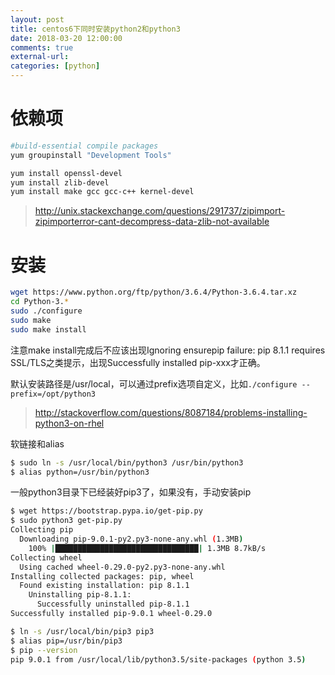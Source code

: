 ```yaml
---
layout: post
title: centos6下同时安装python2和python3
date: 2018-03-20 12:00:00
comments: true
external-url:
categories: [python]
---
```


# 依赖项

```sh
#build-essential compile packages
yum groupinstall "Development Tools"

yum install openssl-devel
yum install zlib-devel
yum install make gcc gcc-c++ kernel-devel
```
>http://unix.stackexchange.com/questions/291737/zipimport-zipimporterror-cant-decompress-data-zlib-not-available

# 安装

```sh
wget https://www.python.org/ftp/python/3.6.4/Python-3.6.4.tar.xz
cd Python-3.*
sudo ./configure
sudo make
sudo make install
```
注意make install完成后不应该出现Ignoring ensurepip failure: pip 8.1.1 requires SSL/TLS之类提示，出现Successfully installed pip-xxx才正确。

默认安装路径是/usr/local，可以通过prefix选项自定义，比如`./configure --prefix=/opt/python3`
>http://stackoverflow.com/questions/8087184/problems-installing-python3-on-rhel


软链接和alias

```sh
$ sudo ln -s /usr/local/bin/python3 /usr/bin/python3
$ alias python=/usr/bin/python3
```

一般python3目录下已经装好pip3了，如果没有，手动安装pip

```sh
$ wget https://bootstrap.pypa.io/get-pip.py
$ sudo python3 get-pip.py 
Collecting pip
  Downloading pip-9.0.1-py2.py3-none-any.whl (1.3MB)
    100% |████████████████████████████████| 1.3MB 8.7kB/s 
Collecting wheel
  Using cached wheel-0.29.0-py2.py3-none-any.whl
Installing collected packages: pip, wheel
  Found existing installation: pip 8.1.1
    Uninstalling pip-8.1.1:
      Successfully uninstalled pip-8.1.1
Successfully installed pip-9.0.1 wheel-0.29.0

$ ln -s /usr/local/bin/pip3 pip3
$ alias pip=/usr/bin/pip3
$ pip --version
pip 9.0.1 from /usr/local/lib/python3.5/site-packages (python 3.5)
```
